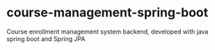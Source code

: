 # course-management-spring-boot
Course enrollment management system backend, developed with java spring boot and Spring JPA

